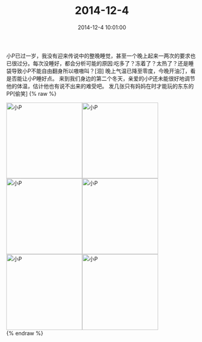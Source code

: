 ﻿---
title: "2014-12-4"
date: 2014-12-4 10:01:00
tags:
categories: 妈妈
---
小P已过一岁，我没有迎来传说中的整晚睡觉，甚至一个晚上起来一两次的要求也已很过分。每次没睡好，都会分析可能的原因:吃多了？冻着了？太热了？还是睡袋导致小P不能自由翻身所以嗷嗷叫？[泪]
晚上气温已降至零度，今晚开油汀，看是否能让小P睡好点。
来到我们身边的第二个冬天，亲爱的小P还未能很好地调节他的体温，估计他也有说不出来的难受吧。
发几张只有妈妈在时才能玩的东东的PP[偷笑]
{% raw %}
<div style="width:500 px">
<div style="float:left; width:100 px"><img src="/images/微信图片_20171011074054.jpg" width="200" alt="小P"></div>
<div style="float:left; width:100 px"><img src="/images/微信图片_20171011074105.jpg" width="200" alt="小P"></div>
<div style="float:left; width:100 px"><img src="/images/微信图片_20171011074123.jpg" width="200" alt="小P"></div>
<div style="float:left; width:100 px"><img src="/images/微信图片_20171011074134.jpg" width="200" alt="小P"></div>
<div style="float:left; width:100 px"><img src="/images/微信图片_20171011074145.jpg" width="200" alt="小P"></div>
<div style="float:left; width:100 px"><img src="/images/微信图片_20171011074155.jpg" width="200" alt="小P"></div>
<div style="clear:both"></div>
</div>
{% endraw %}